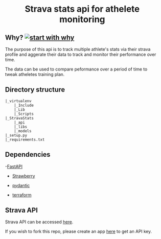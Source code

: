 <div align="center">

# Strava stats api for athelete monitoring

</div>

## Why? [![start with why](https://img.shields.io/badge/start%20with-why%3F-brightgreen.svg?style=flat)](http://www.ted.com/talks/simon_sinek_how_great_leaders_inspire_action)

The purpose of this api is to track multiple athlete's stats via their strava profile and aggerate their data to track and monitor their performance over time.

The data can be used to compare peformance over a period of time to tweak atheletes training plan.

## Directory structure

```
|_virtualenv
    |_Include
    |_Lib
    |_Scripts
|_StravaStats
    |_api
    |_libs
    |_models
|_setup.py
|_requirements.txt

```

## Dependencies

-[FastAPI](https://fastapi.tiangolo.com/)

- [Strawberry](https://strawberry.rocks/)

- [pydantic](https://pydantic-docs.helpmanual.io/)

- [terraform](https://www.terraform.io/)

## Strava API

Strava API can be accessed [here](https://developers.strava.com/docs/reference/).

If you wish to fork this repo, please create an app [here](https://developers.strava.com/docs/reference/) to get an API key.
